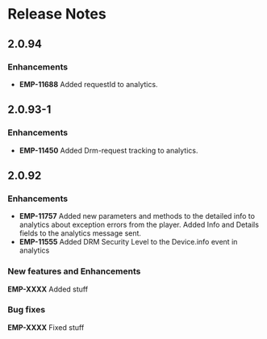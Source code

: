 # Release Notes

## 2.0.94

### Enhancements
- **EMP-11688** Added requestId to analytics.

## 2.0.93-1

### Enhancements
- **EMP-11450** Added Drm-request tracking to analytics.

## 2.0.92

### Enhancements
- **EMP-11757** Added new parameters and methods to the detailed info to analytics about exception errors from the player.
Added Info and Details fields to the analytics message sent.
- **EMP-11555** Added DRM Security Level to the Device.info event in analytics

### New features and Enhancements
**EMP-XXXX** Added stuff

### Bug fixes
**EMP-XXXX** Fixed stuff
